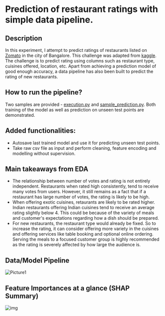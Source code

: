 # Prediction of restaurant ratings with simple data pipeline.
## Description
In this experiment, I attempt to predict ratings of restaurants listed on [Zomato](https://www.zomato.com/) in the city of Bangalore. This challenge was adapted from [kaggle](https://www.kaggle.com/himanshupoddar/zomato-bangalore-restaurants). The challenge is to predict rating using columns such as restaurant type, cuisines offered, location, etc. Apart from achieving a prediction model of good enough accuracy, a data pipeline has also been built to predict the rating of new restaurants. 
## How to run the pipeline?
Two samples are provided - [execution.py](https://github.com/unni-krrish/restaurant-rating-prediction/blob/main/execution.py) and [sample_prediction.py](https://github.com/unni-krrish/restaurant-rating-prediction/blob/main/sample_prediction.py). Both training of the model as well as prediction on unseen test points are demonstrated. 
## Added functionalities:
- Autosave last trained model and use it for predicting unseen test points.
- Take raw csv file as input and perform cleaning, feature encoding and modelling without supervision.

## Main takeaways from EDA
- The relationship between number of votes and rating is not entirely independent. Restaurants when rated high consistently, tend to receive many votes from users. However, it still remains as a fact that if a restaurant has large number of votes, the rating is likely to be high. 
- When offering exotic cuisines, retaurants are likely to be rated higher. Indian restaurants offering Indian cuisines tend to receive an average rating slightly below 4. This could be because of the variety of meals and customer's expectations regarding how a dish should be prepared. 
- For new restaurants, the restaurant type would already be fixed. So to increase the rating, it can consider offering more variety in the cuisines and offering services like table booking and optional online ordering. Serving the meals to a focused customer group is highly recommended as the rating is severely affected by how large the audience is.

## Data/Model Pipeline 
![Picture1](https://user-images.githubusercontent.com/53073761/135336015-33d68146-8e02-4520-ac1d-0ad2130741db.png)



## Feature Importances at a glance (SHAP Summary)
![img](https://user-images.githubusercontent.com/53073761/134924384-97b9a66b-4820-44e8-a82d-56a7079144ce.jpg)
